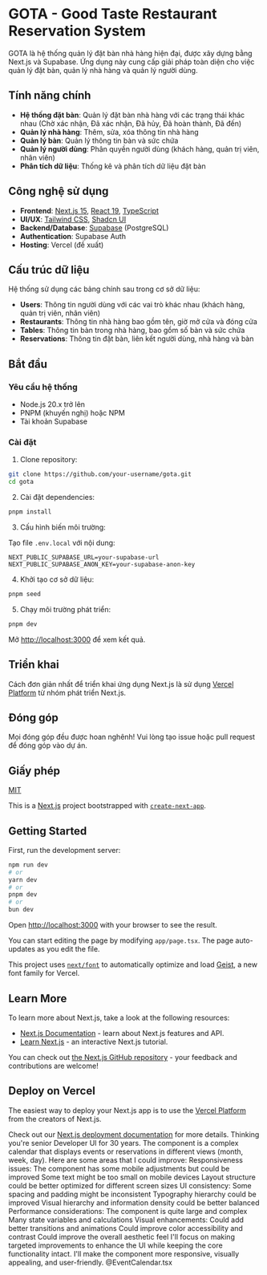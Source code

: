 # GOTA - Good Taste Restaurant Reservation System

GOTA là hệ thống quản lý đặt bàn nhà hàng hiện đại, được xây dựng bằng Next.js và Supabase. Ứng dụng này cung cấp giải pháp toàn diện cho việc quản lý đặt bàn, quản lý nhà hàng và quản lý người dùng.

## Tính năng chính

- **Hệ thống đặt bàn**: Quản lý đặt bàn nhà hàng với các trạng thái khác nhau (Chờ xác nhận, Đã xác nhận, Đã hủy, Đã hoàn thành, Đã đến)
- **Quản lý nhà hàng**: Thêm, sửa, xóa thông tin nhà hàng
- **Quản lý bàn**: Quản lý thông tin bàn và sức chứa
- **Quản lý người dùng**: Phân quyền người dùng (khách hàng, quản trị viên, nhân viên)
- **Phân tích dữ liệu**: Thống kê và phân tích dữ liệu đặt bàn

## Công nghệ sử dụng

- **Frontend**: [Next.js 15](https://nextjs.org/), [React 19](https://react.dev/), [TypeScript](https://www.typescriptlang.org/)
- **UI/UX**: [Tailwind CSS](https://tailwindcss.com/), [Shadcn UI](https://ui.shadcn.com/)
- **Backend/Database**: [Supabase](https://supabase.io/) (PostgreSQL)
- **Authentication**: Supabase Auth
- **Hosting**: Vercel (đề xuất)

## Cấu trúc dữ liệu

Hệ thống sử dụng các bảng chính sau trong cơ sở dữ liệu:

- **Users**: Thông tin người dùng với các vai trò khác nhau (khách hàng, quản trị viên, nhân viên)
- **Restaurants**: Thông tin nhà hàng bao gồm tên, giờ mở cửa và đóng cửa
- **Tables**: Thông tin bàn trong nhà hàng, bao gồm số bàn và sức chứa
- **Reservations**: Thông tin đặt bàn, liên kết người dùng, nhà hàng và bàn

## Bắt đầu

### Yêu cầu hệ thống

- Node.js 20.x trở lên
- PNPM (khuyến nghị) hoặc NPM
- Tài khoản Supabase

### Cài đặt

1. Clone repository:

```bash
git clone https://github.com/your-username/gota.git
cd gota
```

2. Cài đặt dependencies:

```bash
pnpm install
```

3. Cấu hình biến môi trường:
   
Tạo file `.env.local` với nội dung:

```
NEXT_PUBLIC_SUPABASE_URL=your-supabase-url
NEXT_PUBLIC_SUPABASE_ANON_KEY=your-supabase-anon-key
```

4. Khởi tạo cơ sở dữ liệu:

```bash
pnpm seed
```

5. Chạy môi trường phát triển:

```bash
pnpm dev
```

Mở [http://localhost:3000](http://localhost:3000) để xem kết quả.

## Triển khai

Cách đơn giản nhất để triển khai ứng dụng Next.js là sử dụng [Vercel Platform](https://vercel.com/new?utm_medium=default-template&filter=next.js&utm_source=create-next-app&utm_campaign=create-next-app-readme) từ nhóm phát triển Next.js.

## Đóng góp

Mọi đóng góp đều được hoan nghênh! Vui lòng tạo issue hoặc pull request để đóng góp vào dự án.

## Giấy phép

[MIT](LICENSE)

This is a [Next.js](https://nextjs.org) project bootstrapped with [`create-next-app`](https://nextjs.org/docs/app/api-reference/cli/create-next-app).

## Getting Started

First, run the development server:

```bash
npm run dev
# or
yarn dev
# or
pnpm dev
# or
bun dev
```

Open [http://localhost:3000](http://localhost:3000) with your browser to see the result.

You can start editing the page by modifying `app/page.tsx`. The page auto-updates as you edit the file.

This project uses [`next/font`](https://nextjs.org/docs/app/building-your-application/optimizing/fonts) to automatically optimize and load [Geist](https://vercel.com/font), a new font family for Vercel.

## Learn More

To learn more about Next.js, take a look at the following resources:

- [Next.js Documentation](https://nextjs.org/docs) - learn about Next.js features and API.
- [Learn Next.js](https://nextjs.org/learn) - an interactive Next.js tutorial.

You can check out [the Next.js GitHub repository](https://github.com/vercel/next.js) - your feedback and contributions are welcome!

## Deploy on Vercel

The easiest way to deploy your Next.js app is to use the [Vercel Platform](https://vercel.com/new?utm_medium=default-template&filter=next.js&utm_source=create-next-app&utm_campaign=create-next-app-readme) from the creators of Next.js.

Check out our [Next.js deployment documentation](https://nextjs.org/docs/app/building-your-application/deploying) for more details.
Thinking you're senior Developer UI for 30 years. The component is a complex calendar that displays events or reservations in different views (month, week, day). Here are some areas that I could improve:
Responsiveness issues:
The component has some mobile adjustments but could be improved
Some text might be too small on mobile devices
Layout structure could be better optimized for different screen sizes
UI consistency:
Some spacing and padding might be inconsistent
Typography hierarchy could be improved
Visual hierarchy and information density could be better balanced
Performance considerations:
The component is quite large and complex
Many state variables and calculations
Visual enhancements:
Could add better transitions and animations
Could improve color accessibility and contrast
Could improve the overall aesthetic feel
I'll focus on making targeted improvements to enhance the UI while keeping the core functionality intact. I'll make the component more responsive, visually appealing, and user-friendly.
@EventCalendar.tsx 